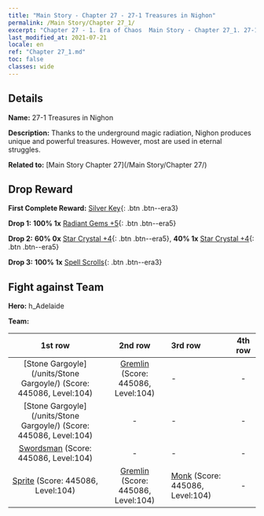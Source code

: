 ```yaml
---
title: "Main Story - Chapter 27 - 27-1 Treasures in Nighon"
permalink: /Main Story/Chapter 27_1/
excerpt: "Chapter 27 - 1. Era of Chaos  Main Story - Chapter 27_1. 27-1 Treasures in Nighon"
last_modified_at: 2021-07-21
locale: en
ref: "Chapter 27_1.md"
toc: false
classes: wide
---
```


## Details

 **Name:** 27-1 Treasures in Nighon

 **Description:** Thanks to the underground magic radiation, Nighon produces unique and powerful treasures. However, most are used in eternal struggles.

 **Related to:** [Main Story Chapter 27](/Main Story/Chapter 27/)

## Drop Reward

 **First Complete Reward:** [Silver Key](/Items/con_693/){: .btn .btn--era3}

 **Drop 1:** **100% 1x** [Radiant Gems +5](/Items/mat_100/){: .btn .btn--era5}

 **Drop 2:** **60% 0x** [Star Crystal +4](/Items/mat_94/){: .btn .btn--era5}, **40% 1x** [Star Crystal +4](/Items/mat_94/){: .btn .btn--era5}

 **Drop 3:** **100% 1x** [Spell Scrolls](/Items/con_694/){: .btn .btn--era3}


## Fight against Team
 **Hero:** h_Adelaide

 **Team:**


  | 1st row | 2nd row | 3rd row | 4th row |
  |:----:|:----:|:----|:----:|
  | [Stone Gargoyle](/units/Stone Gargoyle/) (Score: 445086, Level:104)  | [Gremlin](/units/Gremlin/) (Score: 445086, Level:104)  | - | - |
  | [Stone Gargoyle](/units/Stone Gargoyle/) (Score: 445086, Level:104)  | - | - | - |
  | [Swordsman](/units/Swordsman/) (Score: 445086, Level:104)  | - | - | - |
  | [Sprite](/units/Sprite/) (Score: 445086, Level:104)  | [Gremlin](/units/Gremlin/) (Score: 445086, Level:104)  | [Monk](/units/Monk/) (Score: 445086, Level:104)  | - |


